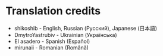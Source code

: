 # Translation credits

* shikoshib - English, Russian (Русский), Japanese (日本語)
* DmytroYastrubiv - Ukrainian (Українська)
* El asadero - Spanish (Español)
* mirunaii - Romanian (Română)
